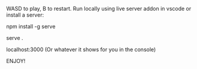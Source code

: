 WASD to play, B to restart. 
Run locally using live server addon in vscode or install a server:

npm install -g serve

serve .

localhost:3000 (Or whatever it shows for you in the console)

ENJOY!
